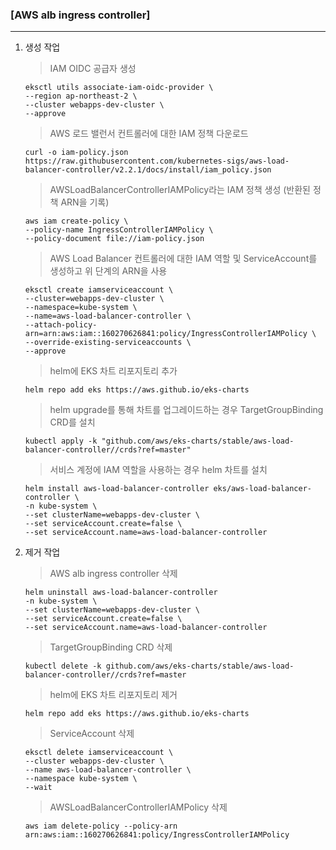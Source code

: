 ### [AWS alb ingress controller]
------
1. 생성 작업
    > IAM OIDC 공급자 생성
    ```
    eksctl utils associate-iam-oidc-provider \
    --region ap-northeast-2 \
    --cluster webapps-dev-cluster \
    --approve
    ```
    > AWS 로드 밸런서 컨트롤러에 대한 IAM 정책 다운로드
    ```
    curl -o iam-policy.json https://raw.githubusercontent.com/kubernetes-sigs/aws-load-balancer-controller/v2.2.1/docs/install/iam_policy.json
    ```
    > AWSLoadBalancerControllerIAMPolicy라는 IAM 정책 생성 (반환된 정책 ARN을 기록)
    ```
    aws iam create-policy \
    --policy-name IngressControllerIAMPolicy \
    --policy-document file://iam-policy.json
    ```
    > AWS Load Balancer 컨트롤러에 대한 IAM 역할 및 ServiceAccount를 생성하고 위 단계의 ARN을 사용
    ```
    eksctl create iamserviceaccount \
    --cluster=webapps-dev-cluster \
    --namespace=kube-system \
    --name=aws-load-balancer-controller \
    --attach-policy-arn=arn:aws:iam::160270626841:policy/IngressControllerIAMPolicy \
    --override-existing-serviceaccounts \
    --approve
    ```
    > helm에 EKS 차트 리포지토리 추가
    ```
    helm repo add eks https://aws.github.io/eks-charts
    ```
    > helm upgrade를 통해 차트를 업그레이드하는 경우 TargetGroupBinding CRD를 설치
    ```
    kubectl apply -k "github.com/aws/eks-charts/stable/aws-load-balancer-controller//crds?ref=master"
    ```
    > 서비스 계정에 IAM 역할을 사용하는 경우 helm 차트를 설치
    ```
    helm install aws-load-balancer-controller eks/aws-load-balancer-controller \
    -n kube-system \
    --set clusterName=webapps-dev-cluster \
    --set serviceAccount.create=false \
    --set serviceAccount.name=aws-load-balancer-controller
    ```
2. 제거 작업
    > AWS alb ingress controller 삭제
    ```
    helm uninstall aws-load-balancer-controller
    -n kube-system \
    --set clusterName=webapps-dev-cluster \
    --set serviceAccount.create=false \
    --set serviceAccount.name=aws-load-balancer-controller
    ```
    > TargetGroupBinding CRD 삭제
    ```
    kubectl delete -k github.com/aws/eks-charts/stable/aws-load-balancer-controller//crds?ref=master
    ```
    > helm에 EKS 차트 리포지토리 제거
    ```
    helm repo add eks https://aws.github.io/eks-charts
    ```
    > ServiceAccount 삭제
    ```
    eksctl delete iamserviceaccount \
    --cluster webapps-dev-cluster \
    --name aws-load-balancer-controller \
    --namespace kube-system \
    --wait
    ```
    > AWSLoadBalancerControllerIAMPolicy 삭제
    ```
    aws iam delete-policy --policy-arn arn:aws:iam::160270626841:policy/IngressControllerIAMPolicy
    ```